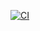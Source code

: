 [![CI](https://github.com/snipersteve/fangfang-blog/actions/workflows/deploy.yml/badge.svg?branch=source)](https://github.com/snipersteve/fangfang-blog/actions/workflows/deploy.yml)